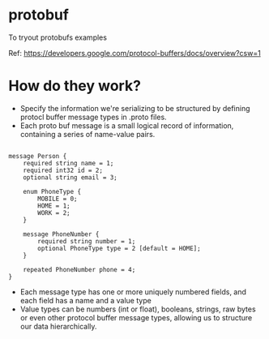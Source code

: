# protobuf
To tryout protobufs examples


Ref: https://developers.google.com/protocol-buffers/docs/overview?csw=1

# How do they work?
* Specify the information we're serializing to be structured by defining protocl buffer message types in .proto files.
* Each proto buf message is a small logical record of information, containing a series of name-value pairs.

<pre><code>
message Person {
    required string name = 1;
    required int32 id = 2;
    optional string email = 3;

    enum PhoneType {
        MOBILE = 0;
        HOME = 1;
        WORK = 2;
    }

    message PhoneNumber {
        required string number = 1;
        optional PhoneType type = 2 [default = HOME];
    }

    repeated PhoneNumber phone = 4;
}
</code></pre>

* Each message type has one or more uniquely numbered fields, and each field has a name and a value type
* Value types can be numbers (int or float), booleans, strings, raw bytes or even other protocol buffer message types, allowing us to structure our data hierarchically.
